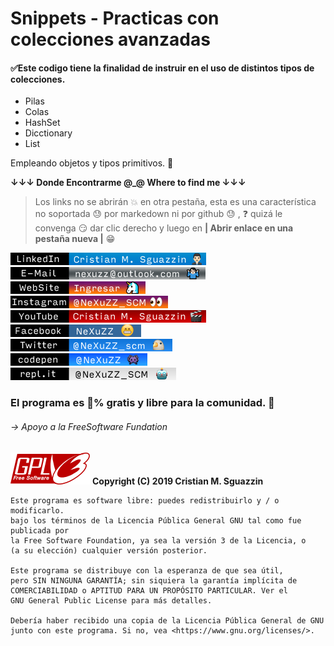 # Snippets - Practicas con colecciones avanzadas
#### :white_check_mark:Este codigo tiene la finalidad de instruir en el uso de distintos tipos de colecciones.

* Pilas
* Colas
* HashSet
* Dicctionary
* List

Empleando objetos y tipos primitivos. :octopus:


**↓↓↓ Donde Encontrarme @_@ Where to find me ↓↓↓**


>Los links no se abrirán :boom: en otra pestaña, esta es una característica no soportada :sweat: por markedown ni por github  :sweat: ,  :question: quizá le convenga :smirk: dar clic derecho y luego en **| Abrir enlace en una pestaña nueva |** :grin:

[![Blackhat Arsenal 2017](resources/linkedinN.png)](https://www.linkedin.com/in/cristian-m-sguazzin-8a7b2483/)  
[![Blackhat Arsenal 2017](resources/emailN.png)](mailto:nexuzz@outlook.com)  
[![Blackhat Arsenal 2017](resources/webN.png)](https://nexuzz-scm.github.io/CristianMartinSguazzin/)  
[![Blackhat Arsenal 2017](resources/instaNnN.png)](https://www.instagram.com/nexuzz_scm/)  
[![Blackhat Arsenal 2017](resources/youtubeN.png)](https://www.youtube.com/channel/UCDDXY90tCmbU57J8J4-_T1w)  
[![Blackhat Arsenal 2017](resources/facebookNn.png)](https://www.facebook.com/profile.php?id=100013497670595)  
[![Blackhat Arsenal 2017](resources/twitterN.png)](https://twitter.com/NeXuZZ_scm)  
[![Blackhat Arsenal 2017](resources/codepenNn.png)](https://codepen.io/NeXuZZ/)  
[![Blackhat Arsenal 2017](resources/replitN.png)](https://repl.it/@NeXuZZ_SCM) 


### El programa es :100:% gratis y libre para la comunidad. :gem:
###### -> Apoyo a la FreeSoftware Fundation 
![alt text](gplv3-127x51.png) **Copyright (C) 2019 Cristian M. Sguazzin**

    Este programa es software libre: puedes redistribuirlo y / o modificarlo.
    bajo los términos de la Licencia Pública General GNU tal como fue publicada por
    la Free Software Foundation, ya sea la versión 3 de la Licencia, o
    (a su elección) cualquier versión posterior.

    Este programa se distribuye con la esperanza de que sea útil,
    pero SIN NINGUNA GARANTÍA; sin siquiera la garantía implícita de
    COMERCIABILIDAD o APTITUD PARA UN PROPÓSITO PARTICULAR. Ver el
    GNU General Public License para más detalles.

    Debería haber recibido una copia de la Licencia Pública General de GNU
    junto con este programa. Si no, vea <https://www.gnu.org/licenses/>.